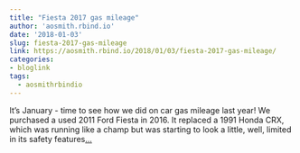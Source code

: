 ```yaml
---
title: "Fiesta 2017 gas mileage"
author: 'aosmith.rbind.io'
date: '2018-01-03'
slug: fiesta-2017-gas-mileage
link: https://aosmith.rbind.io/2018/01/03/fiesta-2017-gas-mileage/
categories:
- bloglink
tags:
  - aosmithrbindio
---
```


It’s January - time to see how we did on car gas mileage last year! We purchased a used 2011 Ford Fiesta in 2016. It replaced a 1991 Honda CRX, which was running like a champ but was starting to look a little, well, limited in its safety features[... <i class="fas fa-external-link-alt"></i>](https://aosmith.rbind.io/2018/01/03/fiesta-2017-gas-mileage/)

